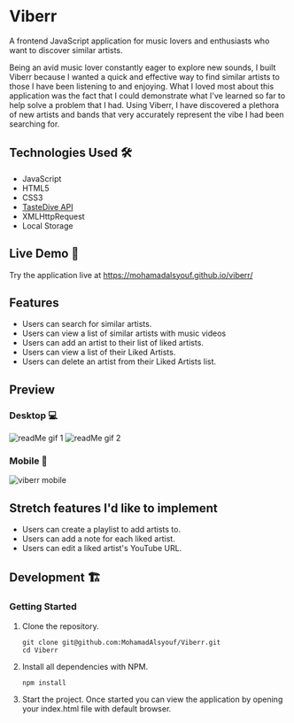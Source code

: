 # Viberr

A frontend JavaScript application for music lovers and enthusiasts who want to discover similar artists.

Being an avid music lover constantly eager to explore new sounds, I built Viberr because I wanted a quick and effective way to find similar artists to those I have been listening to and enjoying. What I loved most about this application was the fact that I could demonstrate what I've learned so far to help solve a problem that I had. Using Viberr, I have discovered a plethora of new artists and bands that very accurately represent the vibe I had been searching for.

## Technologies Used 🛠️

- JavaScript
- HTML5
- CSS3
- [TasteDive API](https://tastedive.com/read/api)
- XMLHttpRequest
- Local Storage

## Live Demo :rocket:

Try the application live at https://mohamadalsyouf.github.io/viberr/

## Features

- Users can search for similar artists.
- Users can view a list of similar artists with music videos
- Users can add an artist to their list of liked artists.
- Users can view a list of their Liked Artists.
- Users can delete an artist from their Liked Artists list.

## Preview
### Desktop 💻
![readMe gif 1](https://user-images.githubusercontent.com/93749120/157151154-5acdb0c7-a95b-4fb6-8a96-0c955487fe59.gif)
![readMe gif 2](https://user-images.githubusercontent.com/93749120/157176334-30b7744d-cc7d-4ba6-9cae-fcf608aab7d0.gif)
### Mobile 📱
![viberr mobile](https://user-images.githubusercontent.com/93749120/179879558-4cd38e9c-9ce7-4592-93b5-1e68f6f6dc03.gif)



## Stretch features I'd like to implement

- Users can create a playlist to add artists to.
- Users can add a note for each liked artist.
- Users can edit a liked artist's YouTube URL.

## Development :building_construction:

### Getting Started

1. Clone the repository.

    ```shell
    git clone git@github.com:MohamadAlsyouf/Viberr.git
    cd Viberr
    ```

1. Install all dependencies with NPM.

    ```shell
    npm install
    ```
    
1. Start the project. Once started you can view the application by opening your index.html file with default browser.
